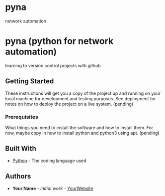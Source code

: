 # pyna
network automation
# pyna (python for network automation)

learning to version control projects with github

## Getting Started

These instructions will get you a copy of the project up and running on your local machine
for development and testing purposes. See deployment for notes on how to deploy the project
on a live system. (pending)

### Prerequisites

What things you need to install the software and how to install them. For now, maybe copy in
how to install python and python3 using apt. (pending)

## Built With

* [Python](https://www.python.org/) - The coding language used

## Authors

* **Your Name** - *Initial work* - [YourWebsite](https://example.com/)
